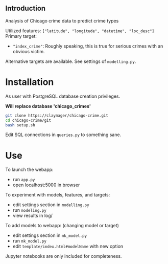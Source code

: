 Introduction
------------

Analysis of Chicago crime data to predict crime types

Utilized features: `["latitude", "longitude", "datetime", "loc_desc"]`
Primary target:
 - `"index_crime"`: Roughly speaking, this is true for serious crimes with an obvious victim.

Alternative targets are available. See settings of `modelling.py`.

Installation
============

As user with PostgreSQL database creation privileges.

**Will replace database 'chicago_crimes'**

```sh
git clone https://claymager/chicago-crime.git
cd chicago-crime/git
bash setup.sh
```

Edit SQL connections in `queries.py` to something sane.

Use
===

To launch the webapp:
 - run `app.py`
 - open localhost:5000 in browser

To experiment with models, features, and targets:
- edit settings section in `modelling.py`
- run `modeling.py`
- view results in log/

To add models to webapp:
(changing model or target)
- edit settings section in `mk_model.py`
- run `mk_model.py`
- edit `template/index.html#modelName` with new option

Jupyter notebooks are only included for completeness.
